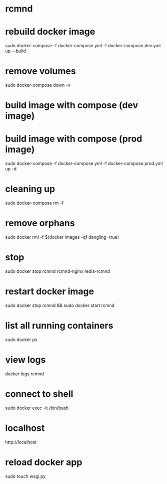 # rcmnd

# rebuild docker image
sudo docker-compose -f docker-compose.yml -f docker-compose.dev.yml up --build
# remove volumes
sudo docker-compose down -v
# build image with compose (dev image)
# build image with compose (prod image)
sudo docker-compose -f docker-compose.yml -f docker-compose.prod.yml up -d
# cleaning up
sudo docker-compose rm -f
# remove orphans
sudo docker rmi -f $(docker images -qf dangling=true)
# stop 
sudo docker stop rcmnd rcmnd-nginx redis-rcmnd
# restart docker image
sudo docker stop rcmnd && sudo docker start rcmnd
# list all running containers
sudo docker ps
# view logs
docker logs rcmnd

# connect to shell 
sudo docker exec -it <container name> /bin/bash

# localhost
http://localhost

# reload docker app
sudo touch wsgi.py

